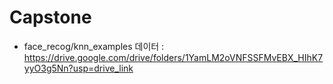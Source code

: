 # Capstone

- face_recog/knn_examples 데이터 : https://drive.google.com/drive/folders/1YamLM2oVNFSSFMvEBX_HIhK7yyO3g5Nn?usp=drive_link
